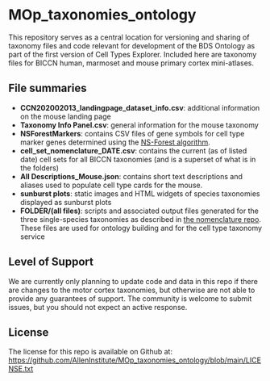 # MOp_taxonomies_ontology
This repository serves as a central location for versioning and sharing of taxonomy files and code relevant for development of the BDS Ontology as part of the first version of Cell Types Explorer. Included here are taxonomy files for BICCN human, marmoset and mouse primary cortex mini-atlases.

## File summaries
* **CCN202002013_landingpage_dataset_info.csv**: additional information on the mouse landing page
* **Taxonomy Info Panel.csv**: general information for the mouse taxonomy
* **NSForestMarkers**: contains CSV files of gene symbols for cell type marker genes determined using the [NS-Forest algorithm](https://genome.cshlp.org/content/early/2021/06/04/gr.275569.121).
* **cell_set_nomenclature_DATE.csv**: contains the current (as of listed date) cell sets for all BICCN taxonomies (and is a superset of what is in the folders)
* **All Descriptions_Mouse.json**: contains short text descriptions and aliases used to populate cell type cards for the mouse.
* **sunburst plots**: static images and HTML widgets of species taxonomies displayed as sunburst plots
* **FOLDER/(all files)**: scripts and associated output files generated for the three single-species taxonomies as described in [the nomenclature repo](https://github.com/AllenInstitute/nomenclature).  These files are used for ontology building and for the cell type taxonomy service

## Level of Support
We are currently only planning to update code and data in this repo if there are changes to the motor cortex taxonomies, but otherwise are not able to provide any guarantees of support. The community is welcome to submit issues, but you should not expect an active response.


## License
The license for this repo is available on Github at: https://github.com/AllenInstitute/MOp_taxonomies_ontology/blob/main/LICENSE.txt
